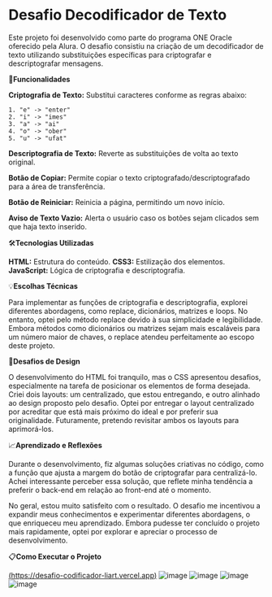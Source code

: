# **Desafio Decodificador de Texto**
Este projeto foi desenvolvido como parte do programa ONE Oracle oferecido pela Alura. O desafio consistiu na criação de um decodificador de texto utilizando substituições específicas para criptografar e descriptografar mensagens.

🚀**Funcionalidades**

**Criptografia de Texto:** Substitui caracteres conforme as regras abaixo:

    1. "e" -> "enter"
    2. "i" -> "imes"
    3. "a" -> "ai"
    4. "o" -> "ober"
    5. "u" -> "ufat"
**Descriptografia de Texto:** Reverte as substituições de volta ao texto original.

**Botão de Copiar:** Permite copiar o texto criptografado/descriptografado para a área de transferência.

**Botão de Reiniciar:** Reinicia a página, permitindo um novo início.

**Aviso de Texto Vazio:** Alerta o usuário caso os botões sejam clicados sem que haja texto inserido.

🛠️**Tecnologias Utilizadas**

**HTML:** Estrutura do conteúdo.
**CSS3:** Estilização dos elementos.
**JavaScript:** Lógica de criptografia e descriptografia.

💡**Escolhas Técnicas**

Para implementar as funções de criptografia e descriptografia, explorei diferentes abordagens, como replace, dicionários, matrizes e loops. No entanto, optei pelo método replace devido à sua simplicidade e legibilidade. Embora métodos como dicionários ou matrizes sejam mais escaláveis para um número maior de chaves, o replace atendeu perfeitamente ao escopo deste projeto.

🎨**Desafios de Design**

O desenvolvimento do HTML foi tranquilo, mas o CSS apresentou desafios, especialmente na tarefa de posicionar os elementos de forma desejada. Criei dois layouts: um centralizado, que estou entregando, e outro alinhado ao design proposto pelo desafio. Optei por entregar o layout centralizado por acreditar que está mais próximo do ideal e por preferir sua originalidade. Futuramente, pretendo revisitar ambos os layouts para aprimorá-los.

📈**Aprendizado e Reflexões**

Durante o desenvolvimento, fiz algumas soluções criativas no código, como a função que ajusta a margem do botão de criptografar para centralizá-lo. Achei interessante perceber essa solução, que reflete minha tendência a preferir o back-end em relação ao front-end até o momento.

No geral, estou muito satisfeito com o resultado. O desafio me incentivou a expandir meus conhecimentos e experimentar diferentes abordagens, o que enriqueceu meu aprendizado. Embora pudesse ter concluído o projeto mais rapidamente, optei por explorar e apreciar o processo de desenvolvimento.

📋**Como Executar o Projeto**

[(https://desafio-codificador-liart.vercel.app)](https://desafio-codificador-liart.vercel.app)
![image](https://github.com/user-attachments/assets/b748d7cd-0688-4392-af89-273170eb44a0)
![image](https://github.com/user-attachments/assets/64eb46c1-46f6-41dc-bcdf-f096de8f0da0)
![image](https://github.com/user-attachments/assets/a7b90ed6-6475-480d-b189-e157dd135f83)
![image](https://github.com/user-attachments/assets/cf16dea5-2488-49b5-9d74-f44253539343)








